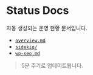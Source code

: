 # Status Docs

자동 생성되는 운영 현황 문서입니다.

- [`overview.md`](./overview.md)
- [`sidekiq/`](./sidekiq/)
- [`wp-seo.md`](./wp-seo.md)

> 5분 주기로 업데이트됩니다.
